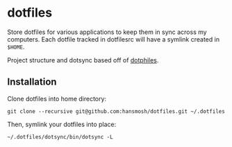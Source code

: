dotfiles
========

Store dotfiles for various applications to keep them in sync across my computers. Each dotfile tracked in dotfilesrc will have a symlink created in `$HOME`.

Project structure and dotsync based off of [dotphiles](https://github.com/dotphiles/dotphiles).

Installation
------------

Clone dotfiles into home directory:

    git clone --recursive git@github.com:hansmosh/dotfiles.git ~/.dotfiles

Then, symlink your dotfiles into place:

    ~/.dotfiles/dotsync/bin/dotsync -L
